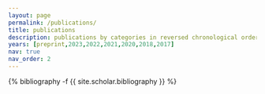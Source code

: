 ```yaml
---
layout: page
permalink: /publications/
title: publications
description: publications by categories in reversed chronological order. generated by jekyll-scholar.<br> note&#58 * indicates equal contributions. † indicates that the author ordering is alphabetical.
years: [preprint,2023,2022,2021,2020,2018,2017]
nav: true
nav_order: 2
---
```

<!-- _pages/publications.md -->
<div class="publications">

{% bibliography -f {{ site.scholar.bibliography }} %}

</div>
